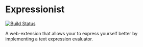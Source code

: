 # Expressionist
[![Build Status](https://travis-ci.org/PatrickHollweck/Expressionist.svg?branch=master)](https://travis-ci.org/PatrickHollweck/Expressionist)

A web-extension that allows your to express yourself better by implementing a text expression evaluator.
